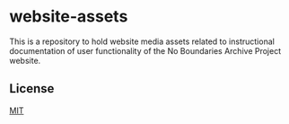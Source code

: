 # website-assets

This is a repository to hold website media assets related to instructional documentation of user functionality of the No Boundaries Archive Project website.


## License

[MIT](https://choosealicense.com/licenses/mit/)
